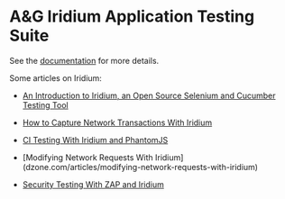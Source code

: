 # A&G Iridium Application Testing Suite

See the [documentation](https://autogeneral.gitbooks.io/iridiumapplicationtesting-gettingstartedguide/content/)
for more details.

Some articles on Iridium:

* [An Introduction to Iridium, an Open Source Selenium and Cucumber Testing Tool](https://dzone.com/articles/an-introduction-to-iridium-an-open-source-selenium)

* [How to Capture Network Transactions With Iridium](https://dzone.com/articles/network-analysis-with-iridium)

* [CI Testing With Iridium and PhantomJS](https://dzone.com/articles/ci-testing-with-iridium-and-phantomjs)

* [Modifying Network Requests With Iridium] (dzone.com/articles/modifying-network-requests-with-iridium)

* [Security Testing With ZAP and Iridium](dzone.com/articles/security-testing-with-zap-and-iridium)
